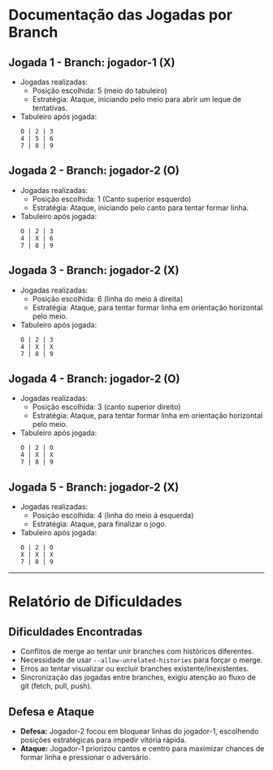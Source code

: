 # Documentação das Jogadas por Branch

## Jogada 1 - Branch: jogador-1 (X)

- Jogadas realizadas:
	- Posição escolhida: 5 (meio do tabuleiro)
	- Estratégia: Ataque, iniciando pelo meio para abrir um leque de tentativas.
- Tabuleiro após jogada:
	```
	O | 2 | 3
	4 | 5 | 6
	7 | 8 | 9
	```

## Jogada 2 - Branch: jogador-2 (O)
- Jogadas realizadas:
	- Posição escolhida: 1 (Canto superior esquerdo)
	- Estratégia: Ataque, iniciando pelo canto para tentar formar linha.
- Tabuleiro após jogada:
	```
	O | 2 | 3
	4 | X | 6
	7 | 8 | 9
	```

## Jogada 3 - Branch: jogador-2 (X)
- Jogadas realizadas:
	- Posição escolhida: 6 (linha do meio á direita)
	- Estratégia: Ataque, para tentar formar linha em orientação horizontal pelo meio.
- Tabuleiro após jogada:
	```
	O | 2 | 3
	4 | X | X
	7 | 8 | 9
	```

## Jogada 4 - Branch: jogador-2 (O)
- Jogadas realizadas:
	- Posição escolhida: 3 (canto superior direito)
	- Estratégia: Ataque, para tentar formar linha em orientação horizontal pelo meio.
- Tabuleiro após jogada:
	```
	O | 2 | O
	4 | X | X
	7 | 8 | 9
	```

## Jogada 5 - Branch: jogador-2 (X)
- Jogadas realizadas:
	- Posição escolhida: 4 (linha do meio á esquerda)
	- Estratégia: Ataque, para finalizar o jogo.
- Tabuleiro após jogada:
	```
	O | 2 | O
	X | X | X
	7 | 8 | 9
	```
---

# Relatório de Dificuldades

## Dificuldades Encontradas
- Conflitos de merge ao tentar unir branches com históricos diferentes.
- Necessidade de usar `--allow-unrelated-histories` para forçar o merge.
- Erros ao tentar visualizar ou excluir branches existente/inexistentes.
- Sincronização das jogadas entre branches, exigiu atenção ao fluxo de git (fetch, pull, push).

## Defesa e Ataque

- **Defesa:** Jogador-2 focou em bloquear linhas do jogador-1, escolhendo posições estratégicas para impedir vitória rápida.
- **Ataque:** Jogador-1 priorizou cantos e centro para maximizar chances de formar linha e pressionar o adversário.